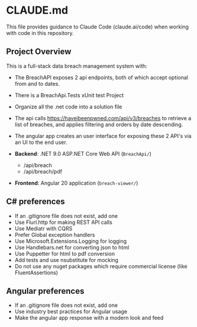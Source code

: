 # CLAUDE.md

This file provides guidance to Claude Code (claude.ai/code) when working with code in this repository.

## Project Overview
This is a full-stack data breach management system with:
- The BreachAPI exposes 2 api endpoints, both of which accept optional from and to dates. 
- There is a BreachApi.Tests xUnit test Project
- Organize all the .net code into a solution file
- The api calls https://haveibeenpwned.com/api/v3/breaches to retrieve a list of breaches, and applies filtering and orders by date descending.
- The angular app creates an user interface for exposing these 2 API's via an UI to the end user.
- **Backend**: .NET 9.0 ASP.NET Core Web API (`BreachApi/`)
  - /api/breach
  - /api/breach/pdf
  
- **Frontend**: Angular 20 application (`breach-viewer/`)

## C# preferences
- If an .gitignore file does not exist, add one 
- Use Flurl.http for making REST API calls
- Use Mediatr with CQRS
- Prefer Global exception handlers
- Use Microsoft.Extensions.Logging for logging
- Use Handlebars.net for converting json to html
- Use Puppetter for html to pdf conversion
- Add tests and use nsubstitute for mocking
- Do not use any nuget packages which require commercial license (like FluentAssertions)


## Angular preferences
- If an .gitignore file does not exist, add one 
- Use industry best practices for Angular usage
- Make the angular app response with a modern look and feed

